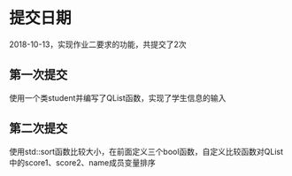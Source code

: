 提交日期
=======
2018-10-13，实现作业二要求的功能，共提交了2次

第一次提交
----------
使用一个类student并编写了QList函数，实现了学生信息的输入

第二次提交
---------
使用std::sort函数比较大小，在前面定义三个bool函数，自定义比较函数对QList中的score1、score2、name成员变量排序


